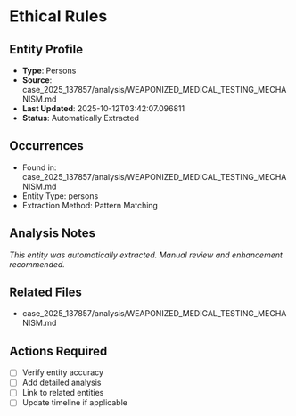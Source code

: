 # Ethical Rules

## Entity Profile
- **Type**: Persons
- **Source**: case_2025_137857/analysis/WEAPONIZED_MEDICAL_TESTING_MECHANISM.md
- **Last Updated**: 2025-10-12T03:42:07.096811
- **Status**: Automatically Extracted

## Occurrences
- Found in: case_2025_137857/analysis/WEAPONIZED_MEDICAL_TESTING_MECHANISM.md
- Entity Type: persons
- Extraction Method: Pattern Matching

## Analysis Notes
*This entity was automatically extracted. Manual review and enhancement recommended.*

## Related Files
- case_2025_137857/analysis/WEAPONIZED_MEDICAL_TESTING_MECHANISM.md

## Actions Required
- [ ] Verify entity accuracy
- [ ] Add detailed analysis
- [ ] Link to related entities
- [ ] Update timeline if applicable

